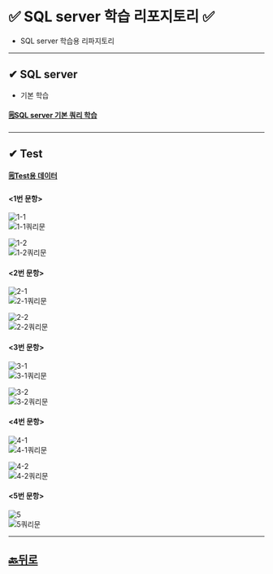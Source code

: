 # ✅ SQL server 학습 리포지토리 ✅
* SQL server 학습용 리파지토리
___ 

## ✔ SQL server 
* 기본 학습
#### [🗒SQL server 기본 쿼리 학습](https://github.com/JaehyeonHeo/StudySqlServer)

___
## ✔ Test 
#### [🗒Test용 데이터](https://github.com/JaehyeonHeo/StudySqlServer/tree/main/Test%EC%9A%A9%20%EB%8D%B0%EC%9D%B4%ED%84%B0%EB%B2%A0%EC%9D%B4%EC%8A%A4_bookRentalShop)

#### <1번 문항>  
![1-1](https://github.com/JaehyeonHeo/StudySqlServer/blob/main/Test_images/1-1.png?raw=true)  
![1-1쿼리문](https://github.com/JaehyeonHeo/StudySqlServer/blob/main/Test_images/1-1%EC%BF%BC%EB%A6%AC.png?raw=true)

![1-2](https://github.com/JaehyeonHeo/StudySqlServer/blob/main/Test_images/1-2.png?raw=true)  
![1-2쿼리문](https://github.com/JaehyeonHeo/StudySqlServer/blob/main/Test_images/1-2%EC%BF%BC%EB%A6%AC.png?raw=true)  

#### <2번 문항>  
![2-1](https://github.com/JaehyeonHeo/StudySqlServer/blob/main/Test_images/2-1.png?raw=true)  
![2-1쿼리문](https://github.com/JaehyeonHeo/StudySqlServer/blob/main/Test_images/2-1%EC%BF%BC%EB%A6%AC.png?raw=true)

![2-2](https://github.com/JaehyeonHeo/StudySqlServer/blob/main/Test_images/2-2.png?raw=true)  
![2-2쿼리문](https://github.com/JaehyeonHeo/StudySqlServer/blob/main/Test_images/2-2%EC%BF%BC%EB%A6%AC.png?raw=true)

#### <3번 문항>  
![3-1](https://github.com/JaehyeonHeo/StudySqlServer/blob/main/Test_images/3-1.png?raw=true)  
![3-1쿼리문](https://github.com/JaehyeonHeo/StudySqlServer/blob/main/Test_images/3-1%EC%BF%BC%EB%A6%AC.png?raw=true)

![3-2](https://github.com/JaehyeonHeo/StudySqlServer/blob/main/Test_images/3-2.png?raw=true)  
![3-2쿼리문](https://github.com/JaehyeonHeo/StudySqlServer/blob/main/Test_images/3-2%EC%BF%BC%EB%A6%AC.png?raw=true)

#### <4번 문항>  
![4-1](https://github.com/JaehyeonHeo/StudySqlServer/blob/main/Test_images/4-1.png?raw=true)  
![4-1쿼리문](https://github.com/JaehyeonHeo/StudySqlServer/blob/main/Test_images/4-1%EC%BF%BC%EB%A6%AC.png?raw=true)

![4-2](https://github.com/JaehyeonHeo/StudySqlServer/blob/main/Test_images/4-2.png?raw=true)  
![4-2쿼리문](https://github.com/JaehyeonHeo/StudySqlServer/blob/main/Test_images/4-2%EC%BF%BC%EB%A6%AC.png?raw=true)

#### <5번 문항>  
![5](https://github.com/JaehyeonHeo/StudySqlServer/blob/main/Test_images/5.png?raw=true)  
![5쿼리문](https://github.com/JaehyeonHeo/StudySqlServer/blob/main/Test_images/5%EC%BF%BC%EB%A6%AC.png?raw=true)

________

## [🔙뒤로](https://github.com/JaehyeonHeo?tab=repositories)

